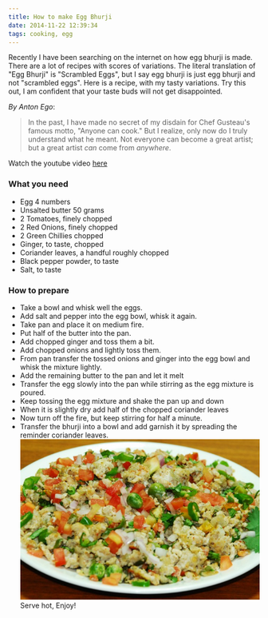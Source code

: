```yaml
---
title: How to make Egg Bhurji
date: 2014-11-22 12:39:34
tags: cooking, egg
---
```

Recently I have been searching on the internet on how egg bhurji is made. There are a lot of recipes with scores of variations.
The literal translation of "Egg Bhurji" is "Scrambled Eggs", but I say egg bhurji is just egg bhurji and not "scrambled eggs". Here is a recipe, with my tasty variations. Try this out, I am confident that your taste buds will not get disappointed.

_By Anton Ego_: 
> In the past, I have made no secret of my disdain for Chef Gusteau's famous motto, "Anyone can cook." But I realize, only now do I truly understand what he meant. Not everyone can become a great artist; but a great artist *can* come from *anywhere*. 

Watch the youtube video [here](https://www.youtube.com/watch?v=-JPOoFkrh94#t=2m9s)

### What you need 
 - Egg 4 numbers
 - Unsalted butter 50 grams
 - 2 Tomatoes, finely chopped
 - 2 Red Onions, finely chopped
 - 2 Green Chillies chopped
 - Ginger, to taste, chopped
 - Coriander leaves, a handful roughly chopped
 - Black pepper powder, to taste
 - Salt, to taste


### How to prepare
 - Take a bowl and whisk well the eggs.
 - Add salt and pepper into the egg bowl, whisk it again. 
 - Take pan and place it on medium fire.
 - Put half of the butter into the pan.
 - Add chopped ginger and toss them a bit.
 - Add chopped onions and lightly toss them. 
 - From pan transfer the tossed onions and ginger into the egg bowl and whisk the mixture lightly.
 - Add the remaining butter to the pan and let it melt
 - Transfer the egg slowly into the pan while stirring as the egg mixture is poured.  
 - Keep tossing the egg mixture and shake the pan up and down
 - When it is slightly dry add half of the chopped coriander leaves
 - Now turn off the fire, but keep stirring for half a minute. 
 - Transfer the bhurji into a bowl and add garnish it by spreading the reminder coriander leaves. 
 ![](https://raw.githubusercontent.com/manjupaul/manjupaul.github.io/sources/ref/mysql01/imgs/egg-bhurji.jpg)
 Serve hot, Enjoy!